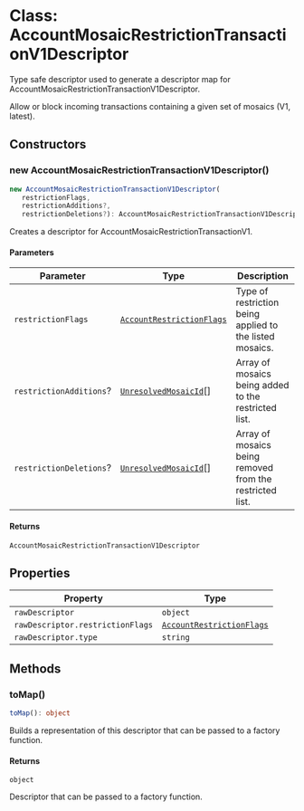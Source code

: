 # Class: AccountMosaicRestrictionTransactionV1Descriptor

Type safe descriptor used to generate a descriptor map for AccountMosaicRestrictionTransactionV1Descriptor.

Allow or block incoming transactions containing a given set of mosaics (V1, latest).

## Constructors

### new AccountMosaicRestrictionTransactionV1Descriptor()

```ts
new AccountMosaicRestrictionTransactionV1Descriptor(
   restrictionFlags, 
   restrictionAdditions?, 
   restrictionDeletions?): AccountMosaicRestrictionTransactionV1Descriptor
```

Creates a descriptor for AccountMosaicRestrictionTransactionV1.

#### Parameters

| Parameter | Type | Description |
| ------ | ------ | ------ |
| `restrictionFlags` | [`AccountRestrictionFlags`](../../models/classes/AccountRestrictionFlags.md) | Type of restriction being applied to the listed mosaics. |
| `restrictionAdditions`? | [`UnresolvedMosaicId`](../../models/classes/UnresolvedMosaicId.md)[] | Array of mosaics being added to the restricted list. |
| `restrictionDeletions`? | [`UnresolvedMosaicId`](../../models/classes/UnresolvedMosaicId.md)[] | Array of mosaics being removed from the restricted list. |

#### Returns

`AccountMosaicRestrictionTransactionV1Descriptor`

## Properties

| Property | Type |
| ------ | ------ |
| <a id="rawdescriptor"></a> `rawDescriptor` | `object` |
| `rawDescriptor.restrictionFlags` | [`AccountRestrictionFlags`](../../models/classes/AccountRestrictionFlags.md) |
| `rawDescriptor.type` | `string` |

## Methods

### toMap()

```ts
toMap(): object
```

Builds a representation of this descriptor that can be passed to a factory function.

#### Returns

`object`

Descriptor that can be passed to a factory function.

